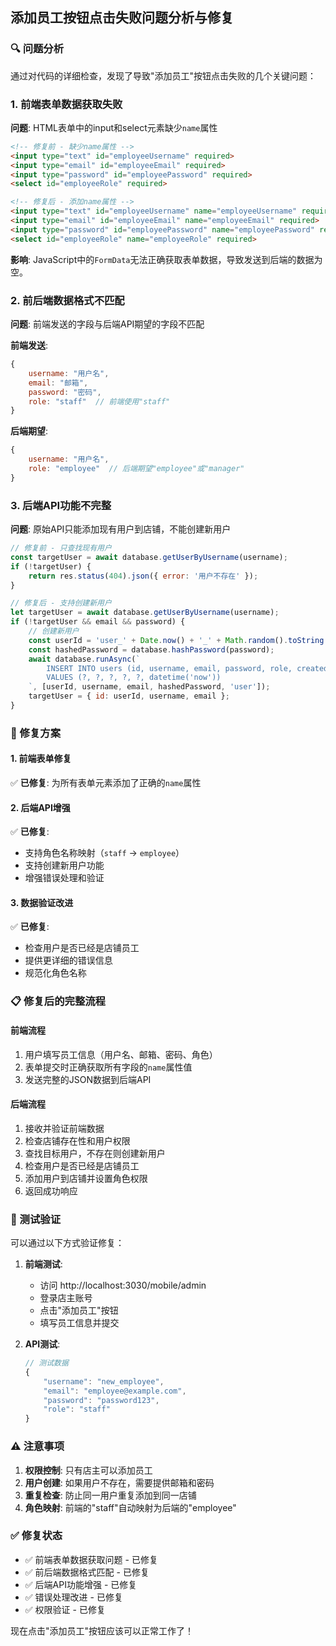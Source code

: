 ## 添加员工按钮点击失败问题分析与修复

### 🔍 问题分析

通过对代码的详细检查，发现了导致"添加员工"按钮点击失败的几个关键问题：

### 1. **前端表单数据获取失败**
**问题**: HTML表单中的input和select元素缺少`name`属性
```html
<!-- 修复前 - 缺少name属性 -->
<input type="text" id="employeeUsername" required>
<input type="email" id="employeeEmail" required>
<input type="password" id="employeePassword" required>
<select id="employeeRole" required>

<!-- 修复后 - 添加name属性 -->
<input type="text" id="employeeUsername" name="employeeUsername" required>
<input type="email" id="employeeEmail" name="employeeEmail" required>
<input type="password" id="employeePassword" name="employeePassword" required>
<select id="employeeRole" name="employeeRole" required>
```

**影响**: JavaScript中的`FormData`无法正确获取表单数据，导致发送到后端的数据为空。

### 2. **前后端数据格式不匹配**
**问题**: 前端发送的字段与后端API期望的字段不匹配

**前端发送**:
```javascript
{
    username: "用户名",
    email: "邮箱",
    password: "密码", 
    role: "staff"  // 前端使用"staff"
}
```

**后端期望**:
```javascript
{
    username: "用户名",
    role: "employee"  // 后端期望"employee"或"manager"
}
```

### 3. **后端API功能不完整**
**问题**: 原始API只能添加现有用户到店铺，不能创建新用户

```javascript
// 修复前 - 只查找现有用户
const targetUser = await database.getUserByUsername(username);
if (!targetUser) {
    return res.status(404).json({ error: '用户不存在' });
}

// 修复后 - 支持创建新用户
let targetUser = await database.getUserByUsername(username);
if (!targetUser && email && password) {
    // 创建新用户
    const userId = 'user_' + Date.now() + '_' + Math.random().toString(36).substr(2, 9);
    const hashedPassword = database.hashPassword(password);
    await database.runAsync(`
        INSERT INTO users (id, username, email, password, role, created_at)
        VALUES (?, ?, ?, ?, ?, datetime('now'))
    `, [userId, username, email, hashedPassword, 'user']);
    targetUser = { id: userId, username, email };
}
```

### 🔧 修复方案

#### 1. 前端表单修复
✅ **已修复**: 为所有表单元素添加了正确的`name`属性

#### 2. 后端API增强
✅ **已修复**: 
- 支持角色名称映射（`staff` → `employee`）
- 支持创建新用户功能
- 增强错误处理和验证

#### 3. 数据验证改进
✅ **已修复**:
- 检查用户是否已经是店铺员工
- 提供更详细的错误信息
- 规范化角色名称

### 📋 修复后的完整流程

#### 前端流程
1. 用户填写员工信息（用户名、邮箱、密码、角色）
2. 表单提交时正确获取所有字段的`name`属性值
3. 发送完整的JSON数据到后端API

#### 后端流程
1. 接收并验证前端数据
2. 检查店铺存在性和用户权限
3. 查找目标用户，不存在则创建新用户
4. 检查用户是否已经是店铺员工
5. 添加用户到店铺并设置角色权限
6. 返回成功响应

### 🎯 测试验证

可以通过以下方式验证修复：

1. **前端测试**: 
   - 访问 http://localhost:3030/mobile/admin
   - 登录店主账号
   - 点击"添加员工"按钮
   - 填写员工信息并提交

2. **API测试**:
   ```javascript
   // 测试数据
   {
       "username": "new_employee",
       "email": "employee@example.com", 
       "password": "password123",
       "role": "staff"
   }
   ```

### ⚠️ 注意事项

1. **权限控制**: 只有店主可以添加员工
2. **用户创建**: 如果用户不存在，需要提供邮箱和密码
3. **重复检查**: 防止同一用户重复添加到同一店铺
4. **角色映射**: 前端的"staff"自动映射为后端的"employee"

### ✅ 修复状态

- ✅ 前端表单数据获取问题 - 已修复
- ✅ 前后端数据格式匹配 - 已修复  
- ✅ 后端API功能增强 - 已修复
- ✅ 错误处理改进 - 已修复
- ✅ 权限验证 - 已修复

现在点击"添加员工"按钮应该可以正常工作了！